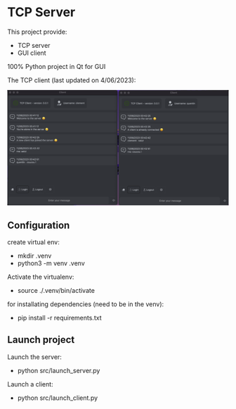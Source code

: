 # TCP Server

This project provide:
- TCP server
- GUI client

100% Python project in Qt for GUI

The TCP client (last updated on 4/06/2023):

![ Client picture](resources/images/client_picture.png "client picture")

## Configuration
create virtual env:
 - mkdir .venv
 -  python3 -m venv .venv

Activate the virtualenv:
- source ./.venv/bin/activate

for installating dependencies (need to be in the venv):
 - pip install -r requirements.txt
 
## Launch project
Launch the server:
- python src/launch_server.py

Launch a client:
- python src/launch_client.py


